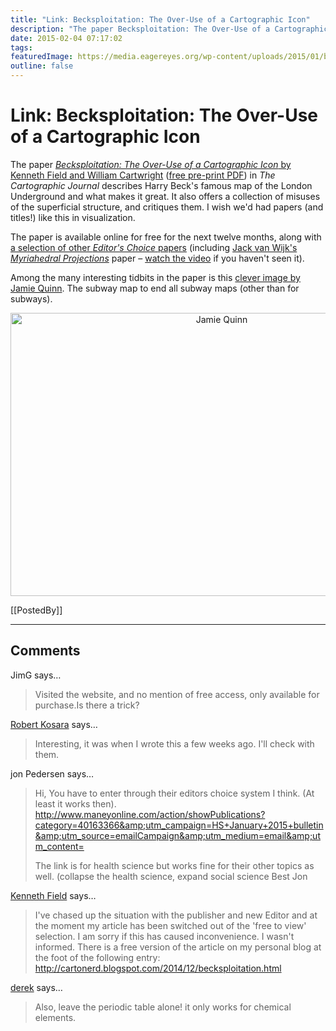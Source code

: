 ```yaml
---
title: "Link: Becksploitation: The Over-Use of a Cartographic Icon"
description: "The paper Becksploitation: The Over-Use of a Cartographic Icon by Kenneth Field and William Cartwright in The Cartographic Journal describes Harry Beck's famous map of the London Underground and what makes it great. It also offers a collection of misuses of the superficial structure, and critiques them. I wish we'd had papers (and titles!) like this in visualization."
date: 2015-02-04 07:17:02
tags:
featuredImage: https://media.eagereyes.org/wp-content/uploads/2015/01/becksploitation-teaser.jpg
outline: false
---
```


# Link: Becksploitation: The Over-Use of a Cartographic Icon

The paper <a href="http://www.maneyonline.com/doi/abs/10.1179/0008704114Z.000000000150"><em>Becksploitation: The Over-Use of a Cartographic Icon</em> by Kenneth Field and William Cartwright</a> (<a href="https://drive.google.com/file/d/0B74oo5QGpleoVi1Ya1hTNms4REE/view?usp=sharing">free pre-print PDF</a>) in <em>The Cartographic Journal</em> describes Harry Beck's famous map of the London Underground and what makes it great. It also offers a collection of misuses of the superficial structure, and critiques them. I wish we'd had papers (and titles!) like this in visualization.

The paper is available online for free for the next twelve months, along with <a href="http://www.maneyonline.com/action/showMostReadArticles?journalCode=CAJ#97f82663-59b5-4d49-bbef-7ae8d9060d91-753f8c65-32d3-490a-a727-8e09499b383c">a selection of other <em>Editor's Choice</em> papers</a> (including <a href="http://www.maneyonline.com/doi/abs/10.1179/000870408X276594">Jack van Wijk's <em>Myriahedral Projections</em></a> paper – <a href="https://www.youtube.com/watch?v=TMKaxQvJQp4">watch the video</a> if you haven't seen it).

Among the many interesting tidbits in the paper is this <a href="https://www.flickr.com/photos/jamiethemapquinn/8966983573/">clever image by Jamie Quinn</a>. The subway map to end all subway maps (other than for subways).

<p align="center"><a href="https://www.flickr.com/photos/jamiethemapquinn/8966983573/"><img class="aligncenter size-medium wp-image-8627" src="https://media.eagereyes.org/wp-content/uploads/2015/01/becksploitation-660x453.jpg" alt="Jamie Quinn" width="660" height="453" /></a></p>

[[PostedBy]]

<aside class="comments">

---
## Comments

JimG says…
>	Visited the website, and no mention of free access, only available for purchase.Is there a trick?

<a href="/about" rel="nofollow noopener" target="_blank">Robert Kosara</a> says…
>	Interesting, it was when I wrote this a few weeks ago. I'll check with them.

jon Pedersen says…
>	Hi,
>	You have to enter through their editors choice system I think. (At least it works then).
>	http://www.maneyonline.com/action/showPublications?category=40163366&amp;utm_campaign=HS+January+2015+bulletin&amp;utm_source=emailCampaign&amp;utm_medium=email&amp;utm_content=
>	
>	The link is for health science but works fine for their other topics as well. (collapse the health science, expand social science
>	Best
>	Jon

<a href="http://cartonerd.com" rel="nofollow noopener" target="_blank">Kenneth Field</a> says…
>	I've chased up the situation with the publisher and new Editor and at the moment my article has been switched out of the 'free to view' selection. I am sorry if this has caused inconvenience. I wasn't informed. There is a free version of the article on my personal blog at the foot of the following entry: http://cartonerd.blogspot.com/2014/12/becksploitation.html

<a href="http://i-ocean.blogspot.com" rel="nofollow noopener" target="_blank">derek</a> says…
>	Also, leave the periodic table alone! it only works for chemical elements.

</aside>

